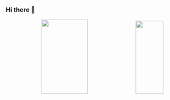### Hi there 👋
<div align="center">  
  <img width="49%" height="195px" src="https://github-readme-stats.vercel.app/api?username=vinimibielli&show_icons=true&theme=blue_navy" /> 
  <img width="38%" height="192px" src="https://github-readme-stats.vercel.app/api/top-langs/?username=vinimibielli&layout=compact&theme=blue_navy" />
</div>

